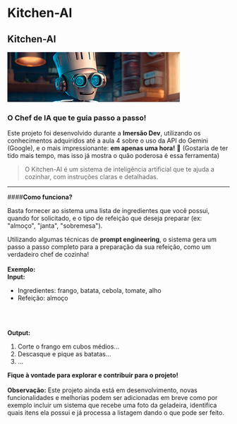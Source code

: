 # Kitchen-AI
## Kitchen-AI
![KitchenAI](./Default_A_cartoon_robot_wearing_chef_clothes_gourmet_hat_has_a_2.png)

### **O Chef de IA que te guia passo a passo!**

Este projeto foi desenvolvido durante a **Imersão Dev**, utilizando os conhecimentos adquiridos até a aula 4 sobre o uso da API do Gemini (Google), e o mais impressionante: **em apenas uma hora!** 🤯 (Gostaria de ter tido mais tempo, mas isso já mostra o quão poderosa é essa ferramenta)
<br>
> O Kitchen-AI é um sistema de inteligência artificial que te ajuda a cozinhar, com instruções claras e detalhadas. 
   
---

####**Como funciona?**

Basta fornecer ao sistema uma lista de ingredientes que você possui, quando for solicitado, e o tipo de refeição que deseja preparar (ex: "almoço", "janta", "sobremesa"). 
<br>

Utilizando algumas técnicas de **prompt engineering**, o sistema gera um passo a passo completo para a preparação da sua refeição, como um verdadeiro chef de cozinha!
<br>
<br>
**Exemplo:**
<br>
**Input:**

- Ingredientes: frango, batata, cebola, tomate, alho
- Refeição: almoço
<br>
<br>

**Output:**

1. Corte o frango em cubos médios...
2. Descasque e pique as batatas...
3. ...

**Fique à vontade para explorar e contribuir para o projeto!**
<br>
<br>
**Observação:** Este projeto ainda está em desenvolvimento, novas funcionalidades e melhorias podem ser adicionadas em breve como por exemplo incluir um sistema que recebe uma foto da geladeira, identifica quais itens ela possui e já processa a listagem dando o que pode ser feito.

